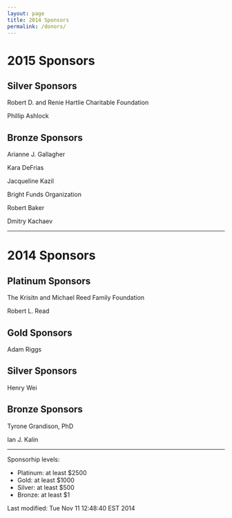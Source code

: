 ```yaml
---
layout: page
title: 2014 Sponsors
permalink: /donors/
---
```


# 2015 Sponsors

## Silver Sponsors

Robert D. and Renie Hartlie Charitable Foundation

Phillip Ashlock

## Bronze Sponsors

Arianne J. Gallagher

Kara DeFrias

Jacqueline Kazil

Bright Funds Organization

Robert Baker

Dmitry Kachaev


---

# 2014 Sponsors

## Platinum Sponsors

The Krisitn and Michael Reed Family Foundation

Robert L. Read

## Gold Sponsors

Adam Riggs

## Silver Sponsors

Henry Wei

## Bronze Sponsors

Tyrone Grandison, PhD

Ian J. Kalin

---

Sponsorhip levels:

* Platinum: at least $2500
* Gold: at least  $1000
* Silver: at least $500
* Bronze: at least $1

<!-- hhmts start -->Last modified: Tue Nov 11 12:48:40 EST 2014 <!-- hhmts end -->
